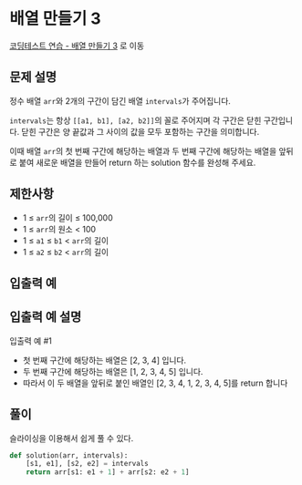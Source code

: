 # 배열 만들기 3

[코딩테스트 연습 - 배열 만들기 3][1] 로 이동

## 문제 설명

정수 배열 `arr`와 2개의 구간이 담긴 배열 `intervals`가 주어집니다.

`intervals`는 항상 `[[a1, b1], [a2, b2]]`의 꼴로 주어지며 각 구간은 닫힌 구간입니다. 닫힌 구간은 양 끝값과 그 사이의 값을 모두 포함하는 구간을 의미합니다.

이때 배열 `arr`의 첫 번째 구간에 해당하는 배열과 두 번째 구간에 해당하는 배열을 앞뒤로 붙여 새로운 배열을 만들어 return 하는 solution 함수를 완성해 주세요.

## 제한사항

- 1 ≤ `arr`의 길이 ≤ 100,000
- 1 ≤ `arr`의 원소 < 100
- 1 ≤ `a1` ≤ `b1` < `arr`의 길이
- 1 ≤ `a2` ≤ `b2` < `arr`의 길이

## 입출력 예

## 입출력 예 설명

입출력 예 #1

- 첫 번째 구간에 해당하는 배열은 [2, 3, 4] 입니다.
- 두 번째 구간에 해당하는 배열은 [1, 2, 3, 4, 5] 입니다.
- 따라서 이 두 배열을 앞뒤로 붙인 배열인 [2, 3, 4, 1, 2, 3, 4, 5]를 return 합니다

## 풀이

슬라이싱을 이용해서 쉽게 풀 수 있다.

```python
def solution(arr, intervals):
    [s1, e1], [s2, e2] = intervals
    return arr[s1: e1 + 1] + arr[s2: e2 + 1]
```

[1]: https://school.programmers.co.kr/learn/courses/30/lessons/181895
